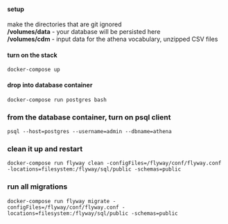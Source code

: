#### setup
make the directories that are git ignored  
__/volumes/data__ - your database will be persisted here  
__/volumes/cdm__ - input data for the athena vocabulary, unzipped CSV files

#### turn on the stack
```
docker-compose up
```

#### drop into database container
```
docker-compose run postgres bash
```

### from the database container, turn on psql client
```
psql --host=postgres --username=admin --dbname=athena
```

### clean it up and restart
```
docker-compose run flyway clean -configFiles=/flyway/conf/flyway.conf -locations=filesystem:/flyway/sql/public -schemas=public
```

### run all migrations
```
docker-compose run flyway migrate -configFiles=/flyway/conf/flyway.conf -locations=filesystem:/flyway/sql/public -schemas=public
```
